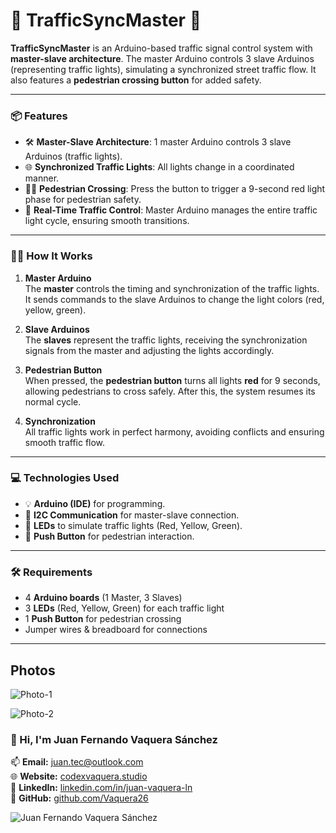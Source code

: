 # 🚦 **TrafficSyncMaster** 🚦

**TrafficSyncMaster** is an Arduino-based traffic signal control system with **master-slave architecture**. The master Arduino controls 3 slave Arduinos (representing traffic lights), simulating a synchronized street traffic flow. It also features a **pedestrian crossing button** for added safety.

---

### 📦 **Features**

- 🛠 **Master-Slave Architecture**: 1 master Arduino controls 3 slave Arduinos (traffic lights).
- 🌐 **Synchronized Traffic Lights**: All lights change in a coordinated manner.
- 🚶‍♂️ **Pedestrian Crossing**: Press the button to trigger a 9-second red light phase for pedestrian safety.
- 🔄 **Real-Time Traffic Control**: Master Arduino manages the entire traffic light cycle, ensuring smooth transitions.

---

### 🧑‍💻 **How It Works**

1. **Master Arduino**  
   The **master** controls the timing and synchronization of the traffic lights. It sends commands to the slave Arduinos to change the light colors (red, yellow, green).
   
2. **Slave Arduinos**  
   The **slaves** represent the traffic lights, receiving the synchronization signals from the master and adjusting the lights accordingly.

3. **Pedestrian Button**  
   When pressed, the **pedestrian button** turns all lights **red** for 9 seconds, allowing pedestrians to cross safely. After this, the system resumes its normal cycle.

4. **Synchronization**  
   All traffic lights work in perfect harmony, avoiding conflicts and ensuring smooth traffic flow.

---

### 💻 **Technologies Used**

- 💡 **Arduino (IDE)** for programming.
- 🔗 **I2C Communication** for master-slave connection.
- 🌈 **LEDs** to simulate traffic lights (Red, Yellow, Green).
- 🛑 **Push Button** for pedestrian interaction.

---

### 🛠 **Requirements**

- 4 **Arduino boards** (1 Master, 3 Slaves)
- 3 **LEDs** (Red, Yellow, Green) for each traffic light
- 1 **Push Button** for pedestrian crossing
- Jumper wires & breadboard for connections

---


## Photos

![Photo-1](https://firebasestorage.googleapis.com/v0/b/vaquera-github.firebasestorage.app/o/Juan-Fernando-Vaquera-Sanchez-Images%2FSemafor-1.jpeg?alt=media&token=9dd98b35-4d1c-4051-82d3-0c248f7d760e)

![Photo-2](https://firebasestorage.googleapis.com/v0/b/vaquera-github.firebasestorage.app/o/Juan-Fernando-Vaquera-Sanchez-Images%2FSemaforo-2.jpeg?alt=media&token=7bb7fd38-8d89-4d96-b832-4a79e1ebab2d)


### 👋 Hi, I'm **Juan Fernando Vaquera Sánchez**  

📫 **Email:** [juan.tec@outlook.com](mailto:juan.tec@outlook.com)  
🌐 **Website:** [codexvaquera.studio](https://www.codexvaquera.studio/)  
💼 **LinkedIn:** [linkedin.com/in/juan-vaquera-ln](https://www.linkedin.com/in/juan-vaquera-ln/)  
🐙 **GitHub:** [github.com/Vaquera26](https://github.com/Vaquera26)  


![Juan Fernando Vaquera Sánchez](https://firebasestorage.googleapis.com/v0/b/vaquera-github.firebasestorage.app/o/Juan-Fernando-Vaquera-Sanchez-Images%2FJuan%20Fernando%20Vaquera%20Sanchez.PNG?alt=media&token=52c1b861-82a6-4ccc-bc17-0fc40d07954c)

